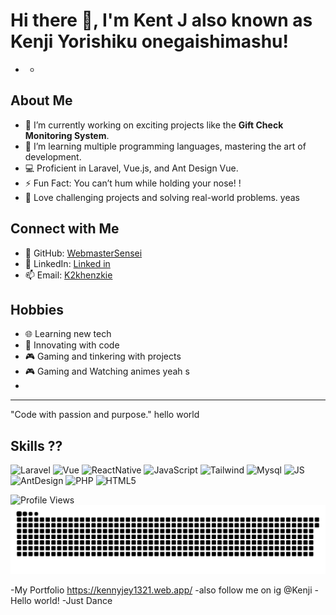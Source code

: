 # Hi there 👋, I'm Kent J also known as Kenji Yorishiku onegaishimashu!
- -
## About Me  
- 🔭 I’m currently working on exciting projects like the **Gift Check Monitoring System**.  
- 🌱 I’m learning multiple programming languages, mastering the art of development.  
- 💻 Proficient in Laravel, Vue.js, and Ant Design Vue.  
- ⚡ Fun Fact: You can’t hum while holding your nose! !  
- 📜 Love challenging projects and solving real-world problems.   yeas


## Connect with Me  
- 🐙 GitHub: [WebmasterSensei](https://github.com/WebmasterSensei)  
- 💼 LinkedIn: [Linked in](#)  
- 📫 Email: [K2khenzkie](mailto:k2khenzkiemeliodas@gmail.com)  

## Hobbies  
- 🌐 Learning new tech  
- 🚀 Innovating with code  
- 🎮 Gaming and tinkering with projects  
- 🎮 Gaming and Watching animes  yeah s
- 

---
"Code with passion and purpose." hello world


## Skills ??
![Laravel](https://img.shields.io/badge/Laravel-FF2D20?style=for-the-badge&logo=laravel&logoColor=white)
![Vue](https://img.shields.io/badge/Vue.js-35495E?style=for-the-badge&logo=vue.js&logoColor=4FC08D)
![ReactNative](https://img.shields.io/badge/React_Native-20232A?style=for-the-badge&logo=react&logoColor=61DAFB)
![JavaScript](https://img.shields.io/badge/javascript-%23323330.svg?style=for-the-badge&logo=javascript&logoColor=%23F7DF1E)
![Tailwind](https://img.shields.io/badge/Tailwind_CSS-38B2AC?style=for-the-badge&logo=tailwind-css&logoColor=white)
![Mysql](https://img.shields.io/badge/MySQL-00000F?style=for-the-badge&logo=mysql&logoColor=white)
![JS](https://img.shields.io/badge/CSS3-1572B6?style=for-the-badge&logo=css3&logoColor=white)
![AntDesign](https://img.shields.io/badge/Ant%20Design-1890FF?style=for-the-badge&logo=antdesign&logoColor=white)
![PHP](https://img.shields.io/badge/php-%23777BB4.svg?style=for-the-badge&logo=php&logoColor=white)
![HTML5](https://img.shields.io/badge/html5-%23E34F26.svg?style=for-the-badge&logo=html5&logoColor=white)


![Profile Views](https://komarev.com/ghpvc/?username=WebmasterSensei&color=blue)
![contribution](https://raw.githubusercontent.com/nhedger/nhedger/output/github-contribution-grid-snake-dark.svg#gh-dark-mode-only) 


 -My Portfolio https://kennyjey1321.web.app/
 -also follow me on ig @Kenji
 -Hello world!
 -Just Dance
